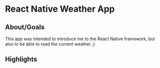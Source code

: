 # React Native Weather App

## About/Goals 

This app was intended to introduce me to the React Native framework, but also to be able to read the current weather ;)

## Highlights 

